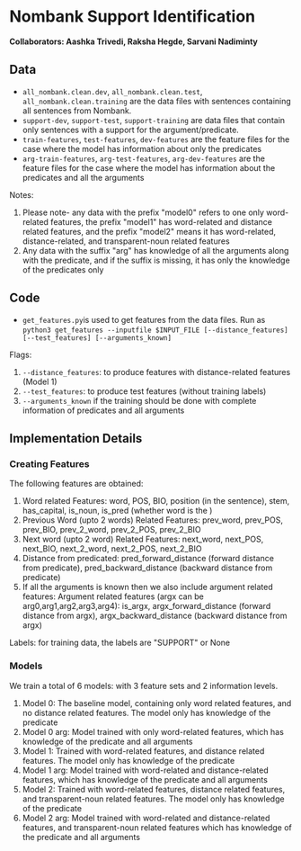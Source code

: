 # Nombank Support Identification

**Collaborators: Aashka Trivedi, Raksha Hegde, Sarvani Nadiminty**

## Data

- `all_nombank.clean.dev`, `all_nombank.clean.test`, `all_nombank.clean.training` are the data files with sentences containing all sentences from Nombank.
- `support-dev`, `support-test`, `support-training` are data files that contain only sentences with a support for the argument/predicate.
- `train-features`, `test-features`, `dev-features` are the feature files for the case where the model has information about only the predicates
- `arg-train-features`, `arg-test-features`, `arg-dev-features` are the feature files for the case where the model has information about the predicates and all the arguments

Notes:

1. Please note- any data with the prefix "model0" refers to one only word-related features, the prefix "model1" has word-related and distance related features, and the prefix "model2" means it has word-related, distance-related, and transparent-noun related features
2. Any data with the suffix "arg" has knowledge of all the arguments along with the predicate, and if the suffix is missing, it has only the knowledge of the predicates only

## Code

- `get_features.py`is used to get features from the data files. Run as `python3 get_features --inputfile $INPUT_FILE [--distance_features][--test_features] [--arguments_known]`

Flags:

1. `--distance_features`: to produce features with distance-related features (Model 1)
2. `--test_features`: to produce test features (without training labels)
3. `--arguments_known` if the training should be done with complete information of predicates and all arguments

## Implementation Details

### Creating Features

The following features are obtained:

1. Word related Features: word, POS, BIO, position (in the sentence), stem, has_capital, is_noun, is_pred (whether word is the )
2. Previous Word (upto 2 words) Related Features: prev_word, prev_POS, prev_BIO, prev_2_word, prev_2_POS, prev_2_BIO
3. Next word (upto 2 word) Related Features: next_word, next_POS, next_BIO, next_2_word, next_2_POS, next_2_BIO
4. Distance from predicated: pred_forward_distance (forward distance from predicate), pred_backward_distance (backward distance from predicate)
5. If all the arguments is known then we also include argument related features: Argument related features (argx can be arg0,arg1,arg2,arg3,arg4): is_argx, argx_forward_distance (forward distance from argx), argx_backward_distance (backward distance from argx)

Labels: for training data, the labels are "SUPPORT" or None

### Models

We train a total of 6 models: with 3 feature sets and 2 information levels.

1. Model 0: The baseline model, containing only word related features, and no distance related features. The model only has knowledge of the predicate
2. Model 0 arg: Model trained with only word-related features, which has knowledge of the predicate and all arguments
3. Model 1: Trained with word-related features, and distance related features. The model only has knowledge of the predicate
4. Model 1 arg: Model trained with word-related and distance-related features, which has knowledge of the predicate and all arguments
5. Model 2: Trained with word-related features, distance related features, and transparent-noun related features. The model only has knowledge of the predicate
6. Model 2 arg: Model trained with word-related and distance-related features, and transparent-noun related features which has knowledge of the predicate and all arguments
